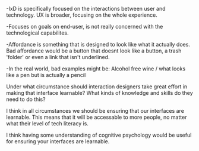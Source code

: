 -IxD is specifically focused on the interactions between user and technology. UX is broader, focusing on the whole 
experience.

-Focuses on goals on end-user, is not really concerned with the technological capabilites. 

-Affordance is something that is designed to look like what it actually does. Bad affordance would be a button that doesnt look like a button, a trash 'folder' or even a link that isn't underlined. 

-In the real world, bad examples might be: Alcohol free wine / what looks like a pen but is actually a pencil  


Under what circumstance should interaction designers take great effort in making that interface learnable? 
What kinds of knowledge and skills do they need to do this?

I think in all circumstances we should be ensuring that our interfaces are learnable. This means that it will be 
accessable to more people, no matter what their level of tech literacy is.

I think having some understanding of cognitive psychology would be useful for ensuring your interfaces are learnable.


